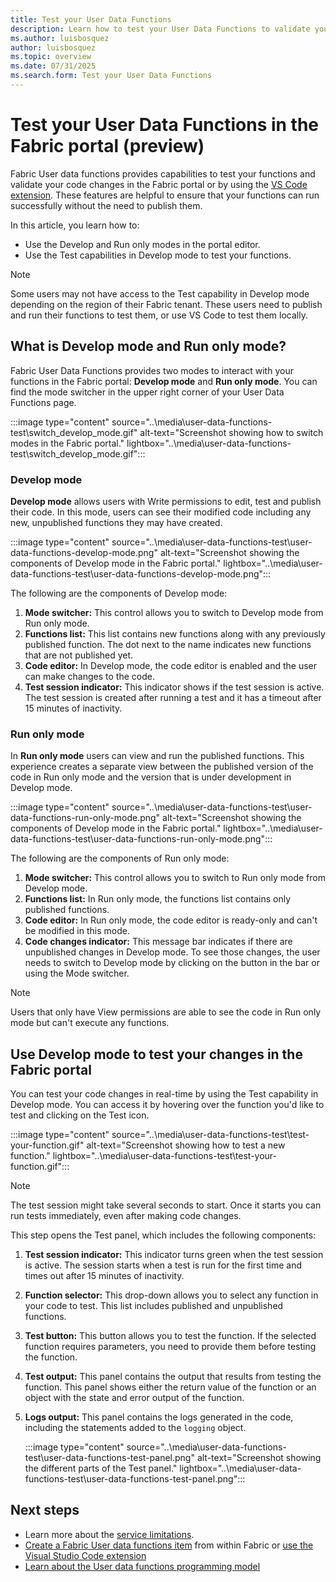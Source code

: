 ```yaml
---
title: Test your User Data Functions
description: Learn how to test your User Data Functions to validate your code changes
ms.author: luisbosquez
author: luisbosquez
ms.topic: overview
ms.date: 07/31/2025
ms.search.form: Test your User Data Functions
---
```


# Test your User Data Functions in the Fabric portal (preview)

Fabric User data functions provides capabilities to test your functions and validate your code changes in the Fabric portal or by using the [VS Code extension](./create-user-data-functions-vs-code.md). These features are helpful to ensure that your functions can run successfully without the need to publish them. 

In this article, you learn how to:

- Use the Develop and Run only modes in the portal editor.
- Use the Test capabilities in Develop mode to test your functions.

>[!NOTE]
> Some users may not have access to the Test capability in Develop mode depending on the region of their Fabric tenant. These users need to publish and run their functions to test them, or use VS Code to test them locally.

## What is Develop mode and Run only mode?

Fabric User Data Functions provides two modes to interact with your functions in the Fabric portal: **Develop mode** and **Run only mode**. You can find the mode switcher in the upper right corner of your User Data Functions page.

   :::image type="content" source="..\media\user-data-functions-test\switch_develop_mode.gif" alt-text="Screenshot showing how to switch modes in the Fabric portal." lightbox="..\media\user-data-functions-test\switch_develop_mode.gif":::

### Develop mode

**Develop mode** allows users with Write permissions to edit, test and publish their code. In this mode, users can see their modified code including any new, unpublished functions they may have created.

   :::image type="content" source="..\media\user-data-functions-test\user-data-functions-develop-mode.png" alt-text="Screenshot showing the components of Develop mode in the Fabric portal." lightbox="..\media\user-data-functions-test\user-data-functions-develop-mode.png":::

The following are the components of Develop mode:
1. **Mode switcher:** This control allows you to switch to Develop mode from Run only mode. 
1. **Functions list:** This list contains new functions along with any previously published function. The dot next to the name indicates new functions that are not published yet.
1. **Code editor:** In Develop mode, the code editor is enabled and the user can make changes to the code. 
1. **Test session indicator:** This indicator shows if the test session is active. The test session is created after running a test and it has a timeout after 15 minutes of inactivity.

### Run only mode

In **Run only mode** users can view and run the published functions. This experience creates a separate view between the published version of the code in Run only mode and the version that is under development in Develop mode.

   :::image type="content" source="..\media\user-data-functions-test\user-data-functions-run-only-mode.png" alt-text="Screenshot showing the components of Develop mode in the Fabric portal." lightbox="..\media\user-data-functions-test\user-data-functions-run-only-mode.png":::

The following are the components of Run only mode:
1. **Mode switcher:** This control allows you to switch to Run only mode from Develop mode. 
1. **Functions list:** In Run only mode, the functions list contains only published functions. 
1. **Code editor:** In Run only mode, the code editor is ready-only and can't be modified in this mode. 
1. **Code changes indicator:** This message bar indicates if there are unpublished changes in Develop mode. To see those changes, the user needs to switch to Develop mode by clicking on the button in the bar or using the Mode switcher. 

>[!NOTE]
> Users that only have View permissions are able to see the code in Run only mode but can't execute any functions.

## Use Develop mode to test your changes in the Fabric portal

You can test your code changes in real-time by using the Test capability in Develop mode. You can access it by hovering over the function you'd like to test and clicking on the Test icon.

   :::image type="content" source="..\media\user-data-functions-test\test-your-function.gif" alt-text="Screenshot showing how to test a new function." lightbox="..\media\user-data-functions-test\test-your-function.gif":::

>[!NOTE]
> The test session might take several seconds to start. Once it starts you can run tests immediately, even after making code changes. 

This step opens the Test panel, which includes the following components: 
1. **Test session indicator:** This indicator turns green when the test session is active. The session starts when a test is run for the first time and times out after 15 minutes of inactivity. 
1. **Function selector:** This drop-down allows you to select any function in your code to test. This list includes published and unpublished functions.
1. **Test button:** This button allows you to test the function. If the selected function requires parameters, you need to provide them before testing the function.
1. **Test output:** This panel contains the output that results from testing the function. This panel shows either the return value of the function or an object with the state and error output of the function.
1. **Logs output:** This panel contains the logs generated in the code, including the statements added to the `logging` object.

   :::image type="content" source="..\media\user-data-functions-test\user-data-functions-test-panel.png" alt-text="Screenshot showing the different parts of the Test panel." lightbox="..\media\user-data-functions-test\user-data-functions-test-panel.png":::


## Next steps

- Learn more about the [service limitations](./user-data-functions-service-limits.md).
- [Create a Fabric User data functions item](./create-user-data-functions-portal.md) from within Fabric or [use the Visual Studio Code extension](./create-user-data-functions-vs-code.md)
- [Learn about the User data functions programming model](./python-programming-model.md)
